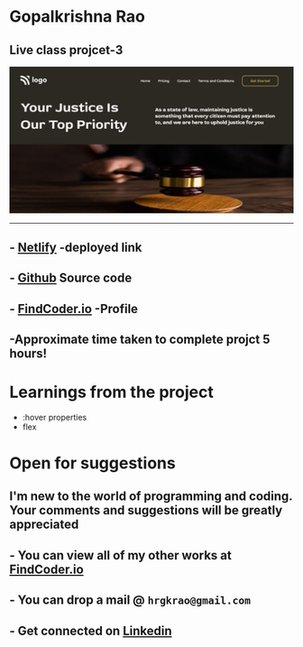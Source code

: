 
# **Gopalkrishna Rao**


## Live class projcet-3
![preview](./Screenshot/Capture.JPG)
***

## - [Netlify](https://project3justice.netlify.app/) -deployed link


## -  [Github](https://github.com/GopalkrishaRao/WebDev/tree/main/LC%20Project%203) Source code

## -  [FindCoder.io](https://www.findcoder.io/u/hrgkrao) -Profile 

## -Approximate time taken to complete projct **5 hours!**

# __Learnings from the project__

- :hover properties
- flex
#

# Open for suggestions

## I'm new to the world of programming and coding. Your comments and suggestions will be greatly appreciated 

## - You can view all of my other works at  [FindCoder.io](https://www.findcoder.io/u/hrgkrao) 
## - You can drop a mail @  **`hrgkrao@gmail.com `**
## -  Get connected on [Linkedin](https://www.linkedin.com/in/h-r-gopalkrishna-rao-a2830216b/)

#








